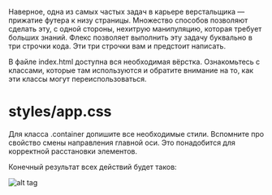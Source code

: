 <p>Наверное, одна из самых частых задач в карьере верстальщика — прижатие футера к низу страницы. Множество способов позволяют сделать эту, с одной стороны, нехитрую манипуляцию, которая требует больших знаний. Флекс позволяет выполнить эту задачу буквально в три строчки кода. Эти три строчки вам и предстоит написать.</p>
<p>В файле index.html доступна вся необходимая вёрстка. Ознакомьтесь с классами, которые там используются и обратите внимание на то, как эти классы могут переиспользоваться.</p>
<h1>styles/app.css</h1>
<p>Для класса .container допишите все необходимые стили. Вспомните про свойство смены направления главной оси. Это понадобится для корректной расстановки элементов.</p>
<p>Конечный результат всех действий будет таков:</p>

![alt tag](https://cdn2.hexlet.io/store/derivatives/original/76143a9359da941dbb9d413297bef9ed.png)
